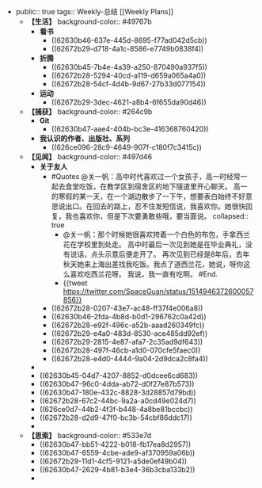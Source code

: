 - public:: true
  tags:: Weekly-总结
  [[Weekly Plans]]
	- **【生活】**
	  background-color:: #49767b
		- **看书**
			- ((62630b46-637e-445d-8695-f77ad042d5cb))
			- ((62672b29-d718-4a1c-8586-e7749b0838f4))
		- **折腾**
			- ((62630b45-7b4e-4a39-a250-870490a937f5))
			- ((62672b28-5294-40cd-a119-d659a065a4a0))
			- ((62672b28-54cf-4d4b-9d67-27b33d077154))
		- **运动**
			- ((62672b29-3dec-4621-a8b4-6f655da90d46))
	- **【捕获】**
	  background-color:: #264c9b
		- **Git**
			- ((62630b47-aae4-404b-bc3e-416368760420))
		- **我认识的作者、出版社、系列**
			- ((626ce096-28c9-4649-907f-c180f7c3415c))
	- **【见闻】**
	  background-color:: #497d46
		- **关于友人**
			- #Quotes @关一帆：高中时代喜欢过一个女孩子，高一时经常一起去食堂吃饭，在教学区到宿舍区的地下隧道里开心聊天。 高一的寒假的某一天，在一个湖边散步了一下午，想要表白始终不好意思说出口。在回去的路上，忍不住发短信说，我喜欢你。她很快回复，我也喜欢你，但是下次要勇敢些哦，要当面说。
			  collapsed:: true
				- @关一帆：那个时候她很喜欢挎着一个白色的布包，手拿西兰花在学校里到处走。 高中时最后一次见到她是在毕业典礼，没有说话，点头示意后便走开了。 再次见到已经是8年后，去年秋天她来上海出差找我吃饭。我点了道西兰花，她说，呀你这么喜欢吃西兰花呀。 我说，我一直有吃啊。 #End.
				- {{tweet https://twitter.com/SpaceGuan/status/1514946372600057856}}
			- ((62672b28-0207-43e7-ac48-ff37f4e006a8))
			- ((62630b46-2fda-4b8d-b0d1-296762c0a42d))
			- ((62672b28-e92f-496c-a52b-aaad260349fc))
			- ((62672b29-e4a0-483d-8530-ace485dd92ef))
			- ((62672b29-2815-4e87-afa7-2c35ad9df643))
			- ((62672b28-497f-46cb-a1d0-070cfe5faec0))
			- ((62672b28-e4d0-4444-9a04-2d9dca2c8fa4))
		-
		- ((62630b45-04d7-4207-8852-d0dcee6cd683))
		- ((62630b47-96c0-4dda-ab72-d0f27e87b573))
		- ((62630b47-180e-432c-8828-3d28857d79bd))
		- ((62672b28-67c2-44bc-9a2a-a0cd49e024d7))
		- ((626ce0d7-44b2-4f3f-b448-4a8be81bccbc))
		- ((62672b28-d2d9-47f0-bc3b-54cbf86ddc17))
		-
	- **【思索】**
	  background-color:: #533e7d
		- ((62630b47-bb51-4222-b018-fb17ea8d2957))
		- ((62630b47-6559-4cbe-ade9-af370959a06b))
		- ((62672b29-11d1-4cf5-9121-a5de0ef49b04))
		- ((62630b47-2629-4b81-b3e4-36b3cba133b2))
		-